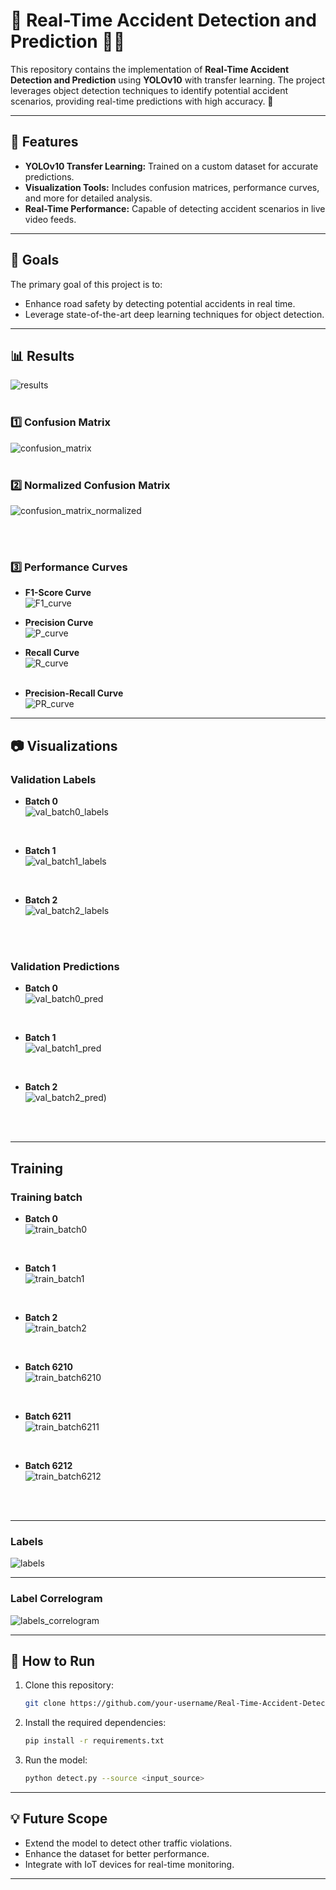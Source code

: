 # 🚦 Real-Time Accident Detection and Prediction 🚗💥

This repository contains the implementation of **Real-Time Accident Detection and Prediction** using **YOLOv10** with transfer learning. The project leverages object detection techniques to identify potential accident scenarios, providing real-time predictions with high accuracy. 🚀

---

## 📌 Features  
- **YOLOv10 Transfer Learning:** Trained on a custom dataset for accurate predictions.  
- **Visualization Tools:** Includes confusion matrices, performance curves, and more for detailed analysis.  
- **Real-Time Performance:** Capable of detecting accident scenarios in live video feeds.  

---

## 🎯 Goals  
The primary goal of this project is to:  
- Enhance road safety by detecting potential accidents in real time.  
- Leverage state-of-the-art deep learning techniques for object detection.  

---

## 📊 Results  

![results](https://github.com/user-attachments/assets/4763f5ec-2836-499c-ab92-f7f554767498)
<br><br>

### 1️⃣ Confusion Matrix  
 
![confusion_matrix](https://github.com/user-attachments/assets/79042684-c118-449d-a5cb-879d9fcc7672)
<br><br>

### 2️⃣ Normalized Confusion Matrix  
![confusion_matrix_normalized](https://github.com/user-attachments/assets/eec700fd-96f4-443c-b022-86fa967f9d13)  

<br><br>

### 3️⃣ Performance Curves  

- **F1-Score Curve**  
![F1_curve](https://github.com/user-attachments/assets/b8f63774-7d9f-4969-b745-df41291786cc) 
  <br>

- **Precision Curve**  
  ![P_curve](https://github.com/user-attachments/assets/6a2f5556-88a8-46df-8e21-57555045ed25) 
  <br>

- **Recall Curve**  
  ![R_curve](https://github.com/user-attachments/assets/92e027f1-2867-4329-8859-f8b3087029e9)  
  <br>

- **Precision-Recall Curve**  
  ![PR_curve](https://github.com/user-attachments/assets/e7c2b335-a262-45d3-ae9e-ca4a25c07d90)    

---

## 📷 Visualizations  

### Validation Labels  

- **Batch 0**  
  ![val_batch0_labels](https://github.com/user-attachments/assets/69dfa5f2-a968-4515-bdf6-48c5c57ec19d)  

  <br>

- **Batch 1**  
  ![val_batch1_labels](https://github.com/user-attachments/assets/09c56e8c-9fe2-4485-b24a-0e48198756d6)  

  <br>

- **Batch 2**  
  ![val_batch2_labels](https://github.com/user-attachments/assets/9b0dc91a-9e20-41bf-a6a7-aa0bf8af0fc1)  

  <br><br>

### Validation Predictions  

- **Batch 0**  
  ![val_batch0_pred](https://github.com/user-attachments/assets/149ae29f-c9ce-41ee-8898-730881fc7651)  

  <br>

- **Batch 1**  
  ![val_batch1_pred](https://github.com/user-attachments/assets/002597d6-65a2-4be5-8b95-9045bc7b9304)  

  <br>

- **Batch 2**  
  ![val_batch2_pred](https://github.com/user-attachments/assets/ff76ce82-4aff-4379-bca9-931d4260b2a7))  

  <br><br>
---
## Training

### Training batch

- **Batch 0**  
  ![train_batch0](https://github.com/user-attachments/assets/da08a1e5-0091-48bb-8366-120605539786) 

  <br>

- **Batch 1**  
  ![train_batch1](https://github.com/user-attachments/assets/0b152186-3ea2-4833-be79-773bdbc27a3e) 

  <br>

- **Batch 2**  
  ![train_batch2](https://github.com/user-attachments/assets/a89b3555-5f86-4695-988e-1c5506818b49)

  <br> 

- **Batch 6210**  
 ![train_batch6210](https://github.com/user-attachments/assets/72cae5b2-4dae-4f6c-a7b1-955edd31b3e1)   

  <br>

- **Batch 6211**  
  ![train_batch6211](https://github.com/user-attachments/assets/826baf02-4dca-4008-86ec-432b93a4f268)  

  <br>

- **Batch 6212**  
  ![train_batch6212](https://github.com/user-attachments/assets/5f2adcf6-6c70-489c-98b3-a4a5c2ee8bb2)  

  <br><br>
---

### Labels
![labels](https://github.com/user-attachments/assets/91135f60-5f4b-459b-84ab-19275e7c12eb)
 
---

### Label Correlogram  
![labels_correlogram](https://github.com/user-attachments/assets/66abbc0f-51b9-415a-854d-4d9e4122f1f6)  

---

## 🚀 How to Run  
1. Clone this repository:  
   ```bash
   git clone https://github.com/your-username/Real-Time-Accident-Detection-and-Prediction.git
   ```  
2. Install the required dependencies:  
   ```bash
   pip install -r requirements.txt
   ```  
3. Run the model:  
   ```bash
   python detect.py --source <input_source>
   ```  
---

## 💡 Future Scope  
- Extend the model to detect other traffic violations.  
- Enhance the dataset for better performance.  
- Integrate with IoT devices for real-time monitoring.  

---

